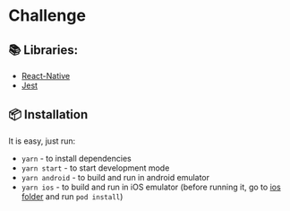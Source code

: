 # Challenge

## 📚 Libraries:

* [React-Native](https://reactnative.dev) 
* [Jest](https://jestjs.io/)

## 📦 Installation

It is easy, just run:

* `yarn` - to install dependencies
* `yarn start` - to start development mode
* `yarn android` - to build and run in android emulator
* `yarn ios` - to build and run in iOS emulator (before running it, go to [ios folder](./ios) and run `pod install`)